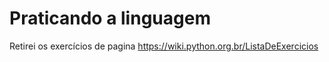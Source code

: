 # Praticando a linguagem

Retirei os exercícios de pagina https://wiki.python.org.br/ListaDeExercicios
